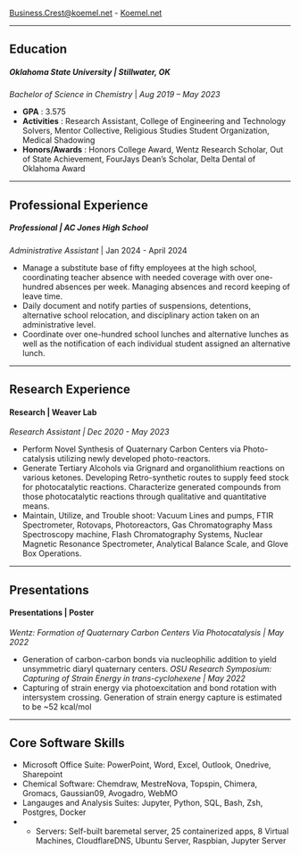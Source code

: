 Business.Crest@koemel.net - [Koemel.net](Koemel.net) 

--- 
## Education

##### Oklahoma State University |  Stillwater, OK
*Bachelor of Science in Chemistry* | *Aug 2019 – May 2023*
* **GPA** : 3.575
* **Activities** : Research Assistant, College of Engineering and Technology Solvers, Mentor Collective, Religious Studies Student Organization, Medical Shadowing
* **Honors/Awards** : Honors College Award, Wentz Research Scholar, Out of State Achievement, FourJays Dean’s Scholar, Delta Dental of Oklahoma Award
---
## Professional Experience
##### Professional | AC Jones High School
*Administrative Assistant* | Jan 2024 - April 2024
* Manage a substitute base of fifty employees at the high school, coordinating teacher absence with needed coverage with over one-hundred absences per week. Managing absences and record keeping of leave time.
* Daily document and notify parties of suspensions, detentions, alternative school relocation, and disciplinary action taken on an administrative level.
* Coordinate over one-hundred school lunches and alternative lunches as well as the notification of each individual student assigned an alternative lunch.
---
## Research Experience
#### Research | Weaver Lab
*Research Assistant | Dec 2020 - May 2023*
*  Perform Novel Synthesis of Quaternary Carbon Centers via Photo-catalysis utilizing newly developed photo-reactors.
* Generate Tertiary Alcohols via Grignard and organolithium reactions on various ketones. Developing Retro-synthetic routes to supply feed stock for photocatalytic reactions. Characterize generated compounds from
those photocatalytic reactions through qualitative and quantitative means.
* Maintain, Utilize, and Trouble shoot: Vacuum Lines and pumps, FTIR Spectrometer, Rotovaps, Photoreactors, Gas Chromatography Mass Spectroscopy machine, Flash Chromatography Systems, Nuclear Magnetic Resonance Spectrometer, Analytical Balance Scale, and Glove Box Operations.
---
## Presentations
#### Presentations | Poster
*Wentz: Formation of Quaternary Carbon Centers Via Photocatalysis | May 2022*
* Generation of carbon-carbon bonds via nucleophilic addition to yield unsymmetric diaryl quaternary centers.
*OSU Research Symposium: Capturing of Strain Energy in trans-cyclohexene | May 2022*
* Capturing of strain energy via photoexcitation and bond rotation with intersystem crossing. Generation of strain energy capture is estimated to be ~52 kcal/mol
--- 
## Core Software Skills
* Microsoft Office Suite: PowerPoint, Word, Excel, Outlook, Onedrive, Sharepoint
* Chemical Software: Chemdraw, MestreNova, Topspin, Chimera, Gromacs, Gaussian09, Avogadro, WebMO
* Langauges and Analysis Suites: Jupyter, Python, SQL, Bash, Zsh, Postgres, Docker
* * Servers: Self-built baremetal server, 25 containerized apps, 8 Virtual Machines, CloudflareDNS, Ubuntu Server, Raspbian, Jupyter Server











